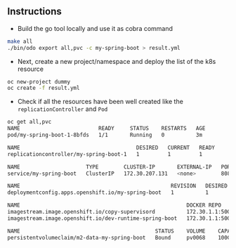 ## Instructions

- Build the go tool locally and use it as cobra command
```bash
make all
./bin/odo export all,pvc -c my-spring-boot > result.yml
```

- Next, create a new project/namespace and deploy the list of the k8s resource
```bash
oc new-project dummy
oc create -f result.yml
```

- Check if all the resources have been well created like the `replicationController` and `Pod`
```bash
oc get all,pvc
NAME                         READY     STATUS    RESTARTS   AGE
pod/my-spring-boot-1-8bfds   1/1       Running   0          3m

NAME                                     DESIRED   CURRENT   READY     AGE
replicationcontroller/my-spring-boot-1   1         1         1         3m

NAME                     TYPE        CLUSTER-IP       EXTERNAL-IP   PORT(S)    AGE
service/my-spring-boot   ClusterIP   172.30.207.131   <none>        8080/TCP   3m

NAME                                                REVISION   DESIRED   CURRENT   TRIGGERED BY
deploymentconfig.apps.openshift.io/my-spring-boot   1          1         1         image(copy-supervisord:latest),image(dev-runtime-spring-boot:latest)

NAME                                                     DOCKER REPO                                               TAGS      UPDATED
imagestream.image.openshift.io/copy-supervisord          172.30.1.1:5000/my-spring-boot1/copy-supervisord          latest    3 minutes ago
imagestream.image.openshift.io/dev-runtime-spring-boot   172.30.1.1:5000/my-spring-boot1/dev-runtime-spring-boot   latest    3 minutes ago

NAME                                           STATUS    VOLUME    CAPACITY   ACCESS MODES   STORAGECLASS   AGE
persistentvolumeclaim/m2-data-my-spring-boot   Bound     pv0068    100Gi      RWO,ROX,RWX                   3m
```
